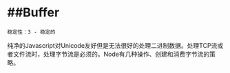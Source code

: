 ##Buffer
===

	稳定性：3 - 稳定的
	
纯净的Javascript对Unicode友好但是无法很好的处理二进制数据。处理TCP流或者文件流时，处理字节流是必须的。Node有几种操作、创建和消费字节流的策略。

